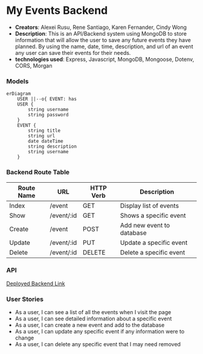 # My Events Backend
- **Creators**: Alexei Rusu, Rene Santiago, Karen Fernander, Cindy Wong
- **Description**: This is an API/Backend system using MongoDB to store information that will allow the user to save any future events they have planned. By using the name, date, time, description, and url of an event any user can save their events for their needs.
- **technologies used**: Express, Javascript, MongoDB, Mongoose, Dotenv, CORS, Morgan

### Models
```mermaid
erDiagram
    USER ||--o{ EVENT: has
    USER {
        string username
        string password
    }
    EVENT {
        string title
        string url
        date dateTime
        string description
        string username
    }
```

### Backend Route Table
| Route Name |     URL    | HTTP Verb |        Description        |
|------------|------------|-----------|---------------------------|
|   Index    | /event     |    GET    | Display list of events    |
|   Show     | /event/:id |    GET    | Shows a specific event    |
|   Create   | /event     |    POST   | Add new event to database |
|   Update   | /event/:id |    PUT    | Update a specific event   |
|   Delete   | /event/:id |   DELETE  | Delete a specific event   |

### API
[Deployed Backend Link](https://myevents-backend.onrender.com)

### User Stories
- As a user, I can see a list of all the events when I visit the page
- As a user, I can see detailed information about a specific event
- As a user, I can create a new event and add to the database
- As a user, I can update any specific event if any information were to change
- As a user, I can delete any specific event that I may need removed